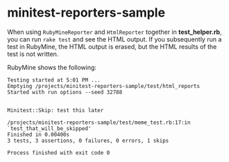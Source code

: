 # minitest-reporters-sample

When using `RubyMineReporter` and `HtmlReporter` together in __test_helper.rb__, you can run `rake test` and see the HTML output. If you subsequently run a test in RubyMine, the HTML output is erased, but the HTML results of the test is not written.


RubyMine shows the following:

```
Testing started at 5:01 PM ...
Emptying /projects/minitest-reporters-sample/test/html_reports
Started with run options --seed 32788


Minitest::Skip: test this later

/projects/minitest-reporters-sample/test/meme_test.rb:17:in `test_that_will_be_skipped'
Finished in 0.00400s
3 tests, 3 assertions, 0 failures, 0 errors, 1 skips

Process finished with exit code 0
```
